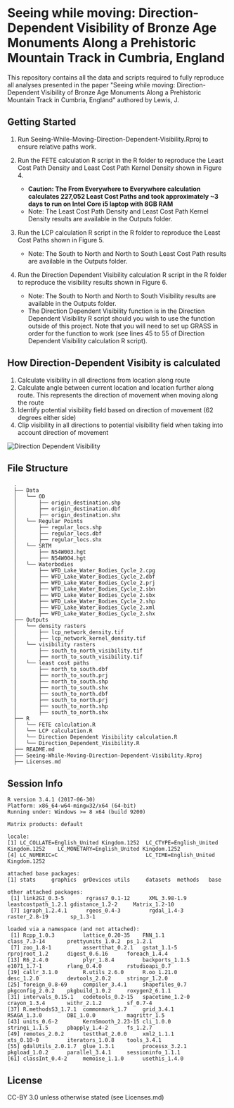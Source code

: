 # Seeing while moving: Direction-Dependent Visibility of Bronze Age Monuments Along a Prehistoric Mountain Track in Cumbria, England

This repository contains all the data and scripts required to fully reproduce all analyses presented in the paper "Seeing while moving: Direction-Dependent Visibility of Bronze Age Monuments Along a Prehistoric Mountain Track in Cumbria, England" authored by Lewis, J. 


Getting Started
---------------

1. Run Seeing-While-Moving-Direction-Dependent-Visibility.Rproj to ensure relative paths work.
2. Run the FETE calculation R script in the R folder to reproduce the Least Cost Path Density and Least Cost Path Kernel Density shown in Figure 4.
    + **Caution: The From Everywhere to Everywhere calculation calculates 227,052 Least Cost Paths and took approximately ~3 days to run on Intel Core i5 laptop with 8GB RAM** 
    + Note: The Least Cost Path Density and Least Cost Path Kernel Density results are available in the Outputs folder. 
  
3. Run the LCP calculation R script in the R folder to reproduce the Least Cost Paths shown in Figure 5. 
    + Note: The South to North and North to South Least Cost Path results are available in the Outputs folder. 

4. Run the Direction Dependent Visibility calculation R script in the R folder to reproduce  the visibility results shown in Figure 6.
    + Note: The South to North and North to South Visibility results are available in the Outputs folder. 
    + The Direction Dependent Visibility function is in the Direction Dependent Visibility R script should you wish to use the function outside of this project. Note that you will need to set up GRASS in order for the function to work (see lines 45 to 55 of Direction Dependent Visibility calculation R script).
    
How Direction-Dependent Visibity is calculated
---------------

1. Calculate visibility in all directions from location along route
2. Calculate angle between current location and location further along route. This represents the direction of movement when moving along the route
3. Identify potential visibility field based on direction of movement (62 degrees either side)
4. Clip visibility in all directions to potential visibility field when taking into account direction of movement

![Direction Dependent Visibility](https://i.imgur.com/r5grlGg.gif)

File Structure
---------------

```
  .
  ├── Data
  │   └── OD
  │       ├── origin_destination.shp
  │       ├── origin_destination.dbf
  │       ├── origin_destination.shx
  │   └── Regular Points
  │       ├── regular_locs.shp
  │       ├── regular_locs.dbf
  │       ├── regular_locs.shx
  │   └── SRTM
  │       ├── N54W003.hgt
  │       ├── N54W004.hgt
  │   └── Waterbodies
  │       ├── WFD_Lake_Water_Bodies_Cycle_2.cpg
  │       ├── WFD_Lake_Water_Bodies_Cycle_2.dbf
  │       ├── WFD_Lake_Water_Bodies_Cycle_2.prj
  │       ├── WFD_Lake_Water_Bodies_Cycle_2.sbn
  │       ├── WFD_Lake_Water_Bodies_Cycle_2.sbx
  │       ├── WFD_Lake_Water_Bodies_Cycle_2.shp
  │       ├── WFD_Lake_Water_Bodies_Cycle_2.xml
  │       ├── WFD_Lake_Water_Bodies_Cycle_2.shx
  ├── Outputs
  │   └── density rasters
  │       ├── lcp_network_density.tif
  │       ├── lcp_network_kernel_density.tif
  │   └── visibility rasters
  │       ├── south_to_north_visibility.tif
  │       ├── north_to_south_visibility.tif
  │   └── least cost paths
  │       ├── north_to_south.dbf
  │       ├── north_to_south.prj
  │       ├── north_to_south.shp
  │       ├── north_to_south.shx
  │       ├── south_to_north.dbf
  │       ├── south_to_north.prj
  │       ├── south_to_north.shp
  │       ├── south_to_north.shx
  ├── R
  │   └── FETE calculation.R
  │   └── LCP calculation.R
  │   └── Direction Dependent Visibility calculation.R
  │   └── Direction_Dependent_Visibility.R  
  ├── README.md
  ├── Seeing-While-Moving-Direction-Dependent-Visibility.Rproj
  ├── Licenses.md
```

Session Info
---------------

```
R version 3.4.1 (2017-06-30)
Platform: x86_64-w64-mingw32/x64 (64-bit)
Running under: Windows >= 8 x64 (build 9200)

Matrix products: default

locale:
[1] LC_COLLATE=English_United Kingdom.1252  LC_CTYPE=English_United Kingdom.1252    LC_MONETARY=English_United Kingdom.1252
[4] LC_NUMERIC=C                            LC_TIME=English_United Kingdom.1252    

attached base packages:
[1] stats     graphics  grDevices utils     datasets  methods   base     

other attached packages:
 [1] link2GI_0.3-5       rgrass7_0.1-12      XML_3.98-1.9        leastcostpath_1.2.1 gdistance_1.2-2     Matrix_1.2-10      
 [7] igraph_1.2.4.1      rgeos_0.4-3         rgdal_1.4-3         raster_2.8-19       sp_1.3-1           

loaded via a namespace (and not attached):
 [1] Rcpp_1.0.3         lattice_0.20-35    FNN_1.1            class_7.3-14       prettyunits_1.0.2  ps_1.2.1          
 [7] zoo_1.8-1          assertthat_0.2.1   gstat_1.1-5        rprojroot_1.2      digest_0.6.16      foreach_1.4.4     
[13] R6_2.4.0           plyr_1.8.4         backports_1.1.5    e1071_1.7-1        rlang_0.4.0        rstudioapi_0.7    
[19] callr_3.1.0        R.utils_2.6.0      R.oo_1.21.0        desc_1.2.0         devtools_2.0.2     stringr_1.2.0     
[25] foreign_0.8-69     compiler_3.4.1     shapefiles_0.7     pkgconfig_2.0.2    pkgbuild_1.0.2     roxygen2_6.1.1    
[31] intervals_0.15.1   codetools_0.2-15   spacetime_1.2-0    crayon_1.3.4       withr_2.1.2        sf_0.7-4          
[37] R.methodsS3_1.7.1  commonmark_1.7     grid_3.4.1         RSAGA_1.3.0        DBI_1.0.0          magrittr_1.5      
[43] units_0.6-2        KernSmooth_2.23-15 cli_1.0.0          stringi_1.1.5      pbapply_1.4-2      fs_1.2.7          
[49] remotes_2.0.2      testthat_2.0.0     xml2_1.1.1         xts_0.10-0         iterators_1.0.8    tools_3.4.1       
[55] gdalUtils_2.0.1.7  glue_1.3.1         processx_3.2.1     pkgload_1.0.2      parallel_3.4.1     sessioninfo_1.1.1 
[61] classInt_0.4-2     memoise_1.1.0      usethis_1.4.0 
```

License
---------------

CC-BY 3.0 unless otherwise stated (see Licenses.md)
